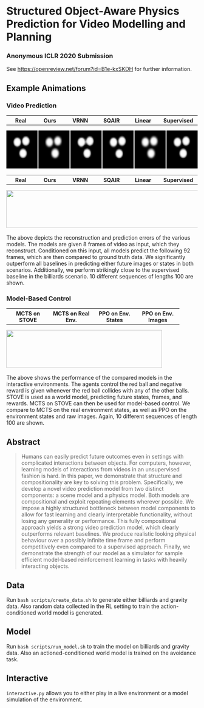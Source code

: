 # Structured Object-Aware Physics Prediction for Video Modelling and Planning
### Anonymous ICLR 2020 Submission

See https://openreview.net/forum?id=B1e-kxSKDH for further information.

## Example Animations
### Video Prediction
<div>
    <table width="610" border="0px">
      <tr>
        <th width="100">Real</th>
        <th width="100">Ours</th>
        <th width="100">VRNN</th>
        <th width="100">SQAIR</th>
        <th width="100">Linear</th>
        <th width="100">Supervised</th>
      </tr>
    </table>
    <img height="100" width="610" src="/figures/comparison_grid_billiards.gif">
</div>


<div>
    <table width="610" border="0px">
      <tr>
        <th width="100">Real</th>
        <th width="100">Ours</th>
        <th width="100">VRNN</th>
        <th width="100">SQAIR</th>
        <th width="100">Linear</th>
        <th width="100">Supervised</th>
      </tr>
    </table>
    <img height="100" width="610" src="/figures/comparison_grid_gravity.gif">
</div>


The above depicts the reconstruction and prediction errors of the various models.
The models are given 8 frames of video as input, which they reconstruct. Conditioned on this 
input, all models predict the following 92 frames, which are then compared to ground truth data.
We significantly outperform all baselines in predicting either future images or states in both
scenarios. Additionally, we perform strikingly close to the supervised baseline in the billiards scenario.
10 different sequences of lengths 100 are shown.

### Model-Based Control
<div>
    <table width="410" border="0px" style="font-size:8">
      <tr>
        <th width="100">MCTS on STOVE</th>
        <th width="100">MCTS on Real Env.</th>
        <th width="100">PPO on Env. States</th>
        <th width="100">PPO on Env. Images</th>
      </tr>
    </table>
    <img height="100" width="410" src="/figures/comparison_grid_planning.gif">
</div>


The above shows the performance of the compared models in the interactive
environments. The agents control the red ball and negative reward is given
whenever the red ball collides with any of the other balls.
STOVE is used as a world model, predicting future states, frames, and rewards.
MCTS on STOVE can then be used for model-based control.
We compare to MCTS on the real environment states, as well as PPO on the
environment states and raw images.
Again, 10 different sequences of length 100 are shown.

## Abstract
>Humans can easily predict future outcomes even in settings
with complicated interactions between objects. For computers, however,
learning models of interactions from videos in an unsupervised fashion is hard. 
In this paper, we demonstrate that structure and compositionality
are key to solving this problem. Specifically, we develop a novel
video prediction model from two distinct components: a scene model
and a physics model. Both models are compositional and exploit repeating
elements wherever possible. We impose a highly structured bottleneck
between model components to allow for fast learning and clearly
interpretable functionality, without losing any generality or performance.
This fully compositional approach yields a strong video prediction
model, which clearly outperforms relevant baselines.
We produce realistic looking physical behaviour over a possibly
infinite time frame and perform competitively even compared to a 
supervised approach.
Finally, we demonstrate the strength of our model as a simulator for
sample efficient model-based reinforcement learning in tasks with
heavily interacting objects.

## Data
Run `bash scripts/create_data.sh` to generate either billiards and gravity data.
Also random data collected in the RL setting to train the action-
conditioned world model is generated.

## Model
Run `bash scripts/run_model.sh` to train the model on billiards and gravity data.
Also an actioned-conditioned world model is trained on the avoidance task.


## Interactive
`interactive.py` allows you to either play in a live environment or a model simulation of the environment.
